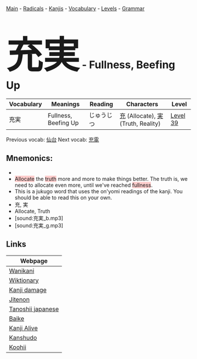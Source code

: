 <style> bigfont {font-size: 100px}</style>
[Main](../README.md) -
[Radicals](../radicals.md) -
[Kanjis](../kanjis.md) -
[Vocabulary](../vocabulary.md) -
[Levels](../levels.md) -
[Grammar](../grammar.md)
# <bigfont> 充実</bigfont> - Fullness, Beefing Up 

| Vocabulary | Meanings | Reading | Characters | Level |
| --- | --- | --- | --- | --- |
| 充実 | Fullness, Beefing Up | じゅうじつ |  [充](../kanjis/充.md) (Allocate), [実](../kanjis/実.md) (Truth, Reality) | [Level 39](../levels/wk_level39.md) |

Previous vocab: [仙台](仙台.md) Next vocab: [充電](充電.md) 

## Mnemonics:

* 
* <span style="background-color:#ffcccb"> Allocate</span> the <span style="background-color:#ffcccb"> truth</span> more and more to make things better. The truth is, we need to allocate even more, until we've reached <span style="background-color:#ffcccb"> fullness</span>.
* This is a jukugo word that uses the on'yomi readings of the kanji. You should be able to read this on your own.
* 充, 実
* Allocate, Truth
* [sound:充実_b.mp3]
* [sound:充実_g.mp3]


## Links 

| Webpage |
| --- |
| [Wanikani          ](https://www.wanikani.com/kanji/充実) |
| [Wiktionary        ](https://en.wiktionary.org/wiki/充実) |
| [Kanji damage      ](http://www.kanjidamage.com/kanji/search?utf8=✓&q=充実) |
| [Jitenon           ](https://jitenon.com/kanji/充実) |
| [Tanoshii japanese ](https://www.tanoshiijapanese.com/dictionary/kanji.cfm?k=充実) |
| [Baike             ](https://baike.baidu.com/item/充実) |
| [Kanji Alive       ](https://app.kanjialive.com/充実) |
| [Kanshudo          ](https://www.kanshudo.com/searchmn?q=充実) |
| [Koohii            ](https://kanji.koohii.com/study/kanji/充実) |
